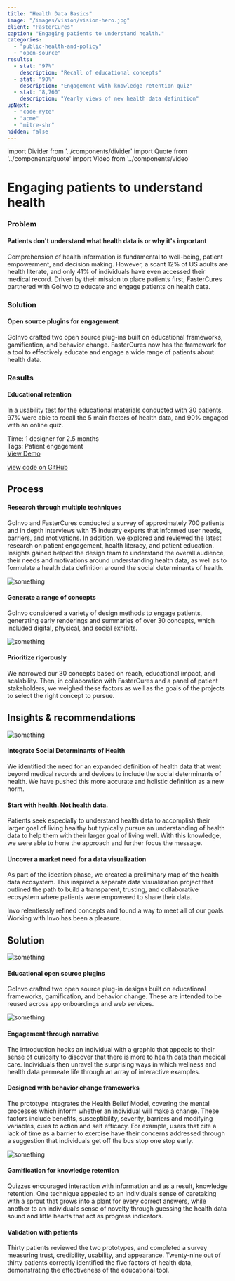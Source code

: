 ```yaml
---
title: "Health Data Basics"
image: "/images/vision/vision-hero.jpg"
client: "FasterCures"
caption: "Engaging patients to understand health."
categories:
  - "public-health-and-policy"
  - "open-source"
results:
  - stat: "97%"
    description: "Recall of educational concepts"
  - stat: "90%"
    description: "Engagement with knowledge retention quiz"
  - stat: "8,760"
    description: "Yearly views of new health data definition"
upNext:
  - "code-ryte"
  - "acme"
  - "mitre-shr"
hidden: false
---
```


import Divider from '../components/divider'
import Quote from '../components/quote'
import Video from '../components/video'

<!-- TODO: -->
<!-- Real images -->
<!-- Real quote -->
<!-- Real upNext list -->

# Engaging patients to understand health

<!-- <Video
  sources={[
    {src: "/videos/homepage/sdoh-hero.mp4", format: "mp4"},
    {src: "/videos/homepage/sdoh-hero.webm", format: "webm"}
  ]}
  poster="/images/homepage/doh-hero-poster.jpg"
  fallback="/images/homepage/doh-hero-fallback.jpg"
  loop
/> -->

### Problem

#### Patients don't understand what health data is or why it's important
Comprehension of health information is fundamental to well-being, patient empowerment, and decision making. However, a scant 12% of US adults are health literate, and only 41% of individuals have even accessed their medical record. Driven by their mission to place patients first, FasterCures partnered with GoInvo to educate and engage patients on health data.

### Solution

#### Open source plugins for engagement
GoInvo crafted two open source plug-ins built on educational frameworks, gamification, and behavior change. FasterCures now has the framework for a tool to effectively educate and engage a wide range of patients about health data.

### Results

#### Educational retention
In a usability test for the educational materials conducted with 30 patients, 97% were able to recall the 5 main factors of health data, and 90% engaged with an online quiz.

<span class="text--uppercase text--gray text--bold text--spacing">Time:</span> 1 designer for 2.5 months<br/>
<span class="text--uppercase text--gray text--bold text--spacing">Tags:</span> Patient engagement
<br />
<a href="#" class="button button--primary button--lg margin-top--double margin-bottom--half">View Demo</a>

[view code on GitHub](https://github.com/goinvo/HealthDataBasics)

<Divider />

## Process

#### Research through multiple techniques
GoInvo and FasterCures conducted a survey of approximately 700 patients and in depth interviews with 15 industry experts that informed user needs, barriers, and motivations. In addition, we explored and reviewed the latest research on patient engagement, health literacy, and patient education. Insights gained helped the design team to understand the overall audience, their needs and motivations around understanding health data, as well as to formulate  a health data definition around the social determinants of health.

![something](/images/vision/vision-hero.jpg)

#### Generate a range of concepts
GoInvo considered a variety of design methods to engage patients, generating early renderings and summaries of over 30 concepts, which included digital, physical, and social exhibits.

![something](/images/vision/vision-hero.jpg)

#### Prioritize rigorously
We narrowed our 30 concepts based on reach, educational impact, and scalability. Then, in collaboration with FasterCures and a panel of patient stakeholders, we weighed these factors as well as the goals of the projects to select the right concept to pursue.

<Divider />

## Insights & recommendations

![something](/images/vision/vision-hero.jpg)

#### Integrate Social Determinants of Health
We identified the need for an expanded definition of health data that went beyond medical records and devices to include the social determinants of health. We have pushed this more accurate and holistic definition as a new norm.

#### Start with health. Not health data.
Patients seek especially to understand health data to accomplish their larger goal of living healthy but typically pursue an understanding of health data to help them with their larger goal of living well. With this knowledge, we were able to hone the approach and further focus the message.

#### Uncover a market need for a data visualization
As part of the ideation phase, we created a preliminary map of the health data ecosystem. This inspired a separate data visualization project that outlined the path to build a transparent, trusting, and collaborative ecosystem where patients were empowered to share their data.

<!-- TODO: NOT A REAL QUOTE -->
<Quote quotee="Taylor Cusher" quoteeSub="FasterCures Associate Director">Invo relentlessly refined concepts and found a way to meet all of our goals. Working with Invo has been a pleasure.</Quote>

## Solution

![something](/images/vision/vision-hero.jpg)

#### Educational open source plugins
GoInvo crafted two open source plug-in designs built on educational frameworks, gamification, and behavior change. These are intended to be reused across app onboardings and web services.

![something](/images/vision/vision-hero.jpg)

#### Engagement through narrative
The introduction hooks an individual with a graphic that appeals to their sense of curiosity to discover that there is more to health data than medical care. Individuals then unravel the surprising ways in which wellness and health data permeate life through an array of interactive examples.

#### Designed with behavior change frameworks
The prototype integrates the Health Belief Model, covering the mental processes which inform whether an individual will make a change. These factors include benefits, susceptibility, severity, barriers and modifying variables, cues to action and self efficacy. For example, users that cite a lack of time as a barrier to exercise have their concerns addressed through a suggestion that individuals get off the bus stop one stop early.

![something](/images/vision/vision-hero.jpg)

#### Gamification for knowledge retention
Quizzes encouraged interaction with information and as a result, knowledge retention. One technique appealed to an individual’s sense of caretaking with a sprout that grows into a plant for every correct answers, while another to an individual’s sense of novelty through guessing the health data sound and little  hearts that act as progress indicators.

#### Validation with patients
Thirty patients reviewed the two prototypes, and completed a survey measuring trust, credibility, usability, and appearance. Twenty-nine out of thirty patients correctly identified the five factors of health data, demonstrating the  effectiveness of the educational tool.
